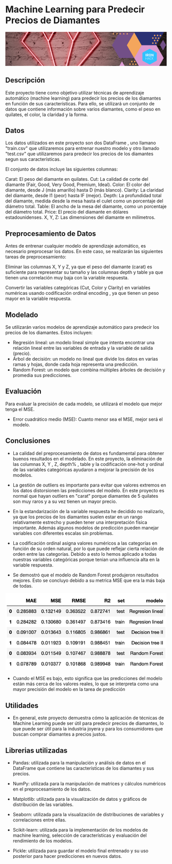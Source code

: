 # Machine Learning para Predecir Precios de Diamantes

![portada](https://github.com/Ironhack-Data-Madrid-Enero-2021/W7-Kaggle_competition/blob/main/images/PORTADA.jpg)

## Descripción

Este proyecto tiene como objetivo utilizar técnicas de aprendizaje automático (machine learning) para predecir los precios de los diamantes en función de sus características. Para ello, se utilizará un conjunto de datos que contiene información sobre varios diamantes, como el peso en quilates, el color, la claridad y la forma.

## Datos 
Los datos utilizados en este proyecto son dos DataFrame , uno llamano "train.csv" que utilizaremos para entrenar nuestro modelo y otro llamado "test.csv" que utilizaremos para predecir los precios de los diamantes segun sus características.

El conjunto de datos incluye las siguientes columnas:

Carat: El peso del diamante en quilates.
Cut: La calidad de corte del diamante (Fair, Good, Very Good, Premium, Ideal).
Color: El color del diamante, desde J (más amarillo) hasta D (más blanco).
Clarity: La claridad del diamante, desde I1 (peor) hasta IF (mejor).
Depth: La profundidad total del diamante, medida desde la mesa hasta el culet como un porcentaje del diámetro total.
Table: El ancho de la mesa del diamante, como un porcentaje del diámetro total.
Price: El precio del diamante en dólares estadounidenses.
X, Y, Z: Las dimensiones del diamante en milímetros.

## Preprocesamiento de Datos
Antes de entrenar cualquier modelo de aprendizaje automático, es necesario preprocesar los datos. En este caso, se realizarán las siguientes tareas de preprocesamiento:

Eliminar las columnas X, Y y Z, ya que el peso del diamante (carat) es suficiente para representar su tamaño y las columnas depth y table ya que tienen una correlación muy baja con la variable respuesta. 

Convertir las variables categóricas (Cut, Color y Clarity) en variables numéricas usando codificación ordinal encoding , ya que tienen un peso mayor en la variable respuesta. 

## Modelado 

Se utilizarán varios modelos de aprendizaje automático para predecir los precios de los diamantes. Estos incluyen:

- Regresión lineal: un modelo lineal simple que intenta encontrar una relación lineal entre las variables de entrada y la variable de salida (precio).
- Árbol de decisión: un modelo no lineal que divide los datos en varias ramas y hojas, donde cada hoja representa una predicción.
- Random Forest: un modelo que combina múltiples árboles de decisión y promedia sus predicciones.

## Evaluación 
Para evaluar la precisión de cada modelo, se utilizará el modelo que mejor tenga el MSE.

- Error cuadrático medio (MSE): Cuanto menor sea el MSE, mejor será el modelo.

## Conclusiones

- La calidad del preprocesamiento de datos es fundamental para obtener buenos resultados en el modelado. En este proyecto, la eliminación de las columnas X, Y , Z, depth% , table  y la codificación one-hot y ordinal de las variables categóricas ayudaron a mejorar la precisión de los modelos.

- La gestión de outliers es importante para evitar que valores extremos en los datos distorsionen las predicciones del modelo. En este proyecto es normal que hayan outliers en "carat" porque diamantes de 5 quilates son muy raros y a su vez tienen un mayor precio.

- En la estandarización de la variable respuesta he decidido no realizarlo, ya que los precios de los diamantes suelen estar en un rango relativamente estrecho y pueden tener una interpretación física importante. Además algunos modelos de predicción pueden manejar variables con diferentes escalas sin problemas. 


- La codificación ordinal asigna valores numéricos a las categorías en función de su orden natural, por lo que puede reflejar cierta relación de orden entre las categorías. Debido a esto lo hemos aplicado a todas nuestras variables categóricas porque tenian una influencia alta en la variable respuesta.

- Se demostró que el modelo de Random Forest produjeron resultados mejores. Esto se concluyo debido a su metrica MSE que era la más baja de todas. 

![portada](https://github.com/luceromendozab/ML_Project/blob/main/images/resultados.png)

- Cuando el MSE es bajo, esto significa que las predicciones del modelo están más cerca de los valores reales, lo que se interpreta como una mayor precisión del modelo en la tarea de predicción

## Utilidades 

- En general, este proyecto demuestra cómo la aplicación de técnicas de Machine Learning puede ser útil para predecir precios de diamantes, lo que puede ser útil para la industria joyera y para los consumidores que buscan comprar diamantes a precios justos.

## Librerias utilizadas 

- Pandas: utilizada para la manipulación y análisis de datos en el DataFrame que contiene las características de los diamantes y sus precios.

- NumPy: utilizada para la manipulación de matrices y cálculos numéricos en el preprocesamiento de los datos.

- Matplotlib: utilizada para la visualización de datos y gráficos de distribución de las variables.

- Seaborn: utilizada para la visualización de distribuciones de variables y correlaciones entre ellas.

- Scikit-learn: utilizada para la implementación de los modelos de machine learning, selección de características y evaluación del rendimiento de los modelos.

- Pickle: utilizada para guardar el modelo final entrenado y su uso posterior para hacer predicciones en nuevos datos.